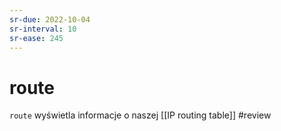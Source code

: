 ```yaml
---
sr-due: 2022-10-04
sr-interval: 10
sr-ease: 245
---
```


# route
`route` wyświetla informacje o naszej [[IP routing table]]
#review